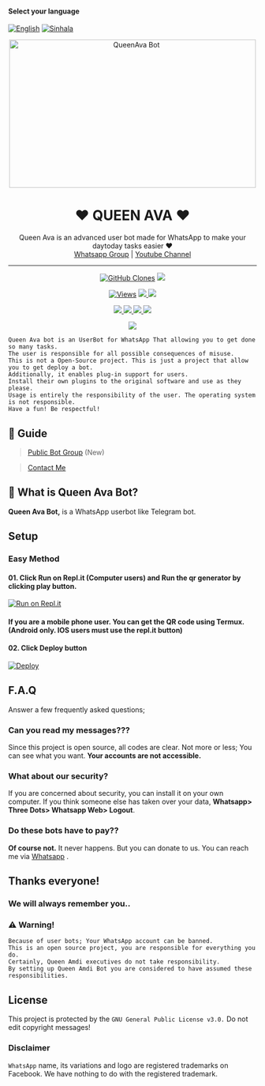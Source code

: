 #### Select your language

[![English](https://img.shields.io/badge/Select-English-red.svg)](https://github.com/MarshallParadox/QueenAva-MD/blob/launch/README.md)
[![Sinhala](https://img.shields.io/badge/Select-Sinhala-green.svg)](https://github.com/MarshallParadox/QueenAva-MD/blob/launch/README-SI.md)

<div align="center">
  <img src="https://i.ibb.co/zbZmYTB/HD-wallpaper-arwen-nightbreeze-art-fantasy-luminos-girl-elf-archer-ina-wong.jpg" alt="QueenAva Bot" width="500" height="300">
  <h1>❤ QUEEN AVA ❤</h1>
</div>
<p align="center">
   Queen Ava is an advanced user bot made for WhatsApp to make your daytoday tasks easier ❤
    <br>
        <a href="https://chat.whatsapp.com/LYk6el7Ief41N2ypxVqcXD">Whatsapp Group</a> |
        <a href="https://www.youtube.com/channel/UCZx8U1EU95-Wn9mH4dn15vQ">Youtube Channel</a>
    <br>
</p>

---

<p align="center">
  <a href="https://github.com/MarshallParadox/QueenAva-MD"><img alt="GitHub Clones" src="https://img.shields.io/badge/dynamic/json?style=flat-square&label=Docker pulls&query=count&url=https://github.com/agentnox/8gh32jk565/blob/main/automated_repo.json?raw=True&logo=github"></a>
  
  </a>
  <a href="https://github.com/MarshallParadox/QueenAva-MD">
    <img src="https://img.shields.io/docker/image-size/fusuf/whatsasena?style=flat-square&logo=github&label=Image Size">
    
  </a>
</p>

<p align="center">

  <a href="https://github.com/MarshallParadox/QueenAva-MD">
    <img src="https://hits.seeyoufarm.com/api/count/incr/badge.svg?url=https%3A%2F%2Fgithub.com%2FBlackAmda%2FQueenAmdi&count_bg=%2379C83D&title_bg=%23555555&icon=gitpod.svg&icon_color=%23E7E7E7&title=Views&edge_flat=false" alt="Views"/></a>
  
  </a>
  <a href="https://github.com/MarshallParadox/QueenAva-MD/fork">
    <img src="https://img.shields.io/github/forks/BlackAmda/QueenAmdi?label=Fork&style=social">
    
  </a>
  <a href="https://github.com/MarshallParadox/QueenAva-MD/stargazers">
    <img src="https://img.shields.io/github/stars/MarshallParadox/QueenAurora?style=social">
  </a>
</p>

<p align="center">
  <a href="https://github.com/MarshallParadox/QueenAva-MD">
    <img src="https://img.shields.io/github/repo-size/phaticusthiccy/WhatsAsenaDuplicated?color=purple&label=Repo%20Size&style=plastic">

  </a>
  <a href="https://github.com/MarshallParadox/QueenAva-MD">
    <img src="https://img.shields.io/github/license/phaticusthiccy/WhatsAsenaDuplicated?color=purple&label=License&style=plastic">

  </a>
  <a href="https://github.com/MarshallParadox/QueenAva-MD">
    <img src="https://img.shields.io/github/languages/top/phaticusthiccy/WhatsAsenaDuplicated?color=purple&label=Javascript&style=plastic">

  </a>
  <a href="https://github.com/MarshallParadox/QueenAva-MD">
    <img src="https://img.shields.io/static/v1?label=Author&message=Black%20Amda&color=purple&style=plastic">

  </a>
  </p>
 <p align="center">
  <a href="https://wa.me/94701282176">
    <img src="https://img.shields.io/badge/Contact%20Me%20On%20Whatsapp-Queen%20Amdi%20Bot-purple&style=plastic">

  </a>
</p>

```
Queen Ava bot is an UserBot for WhatsApp That allowing you to get done so many tasks.
The user is responsible for all possible consequences of misuse.
This is not a Open-Source project. This is just a project that allow you to get deploy a bot.
Additionally, it enables plug-in support for users.
Install their own plugins to the original software and use as they please.
Usage is entirely the responsibility of the user. The operating system is not responsible.
Have a fun! Be respectful!
```

## 📢 Guide

> [Public Bot Group](https://chat.whatsapp.com/BnmKcWq0Zg20xBE4hmM8sG) (New)

> [Contact Me](https://wa.me/94701282176)

## 🔎 What is Queen Ava Bot?

**Queen Ava Bot,** is a WhatsApp userbot like Telegram bot.

## Setup

### Easy Method

#### 01. Click Run on Repl.it (Computer users) and Run the qr generator by clicking play button.

[![Run on Repl.it](https://repl.it/badge/github/quiec/whatsasena)](https://replit.com/@MrNobody41/Queen-Ava?v=1)

#### If you are a mobile phone user. You can get the QR code using Termux. (Android only. IOS users must use the repl.it button)

#### 02. Click Deploy button

[![Deploy](https://www.herokucdn.com/deploy/button.svg)](https://heroku.com/deploy?template=https://github.com/MarshallParadox/QueenAva-MD)



## F.A.Q

Answer a few frequently asked questions;

### Can you read my messages???

Since this project is open source, all codes are clear. Not more or less; You can see what you want. **Your accounts are not accessible.**

### What about our security?

If you are concerned about security, you can install it on your own computer. If you think someone else has taken over your data, **Whatsapp> Three Dots> Whatsapp Web> Logout**.

### Do these bots have to pay??

**Of course not.** It never happens. But you can donate to us. You can reach me via [Whatsapp](https://wa.me/94701282176) .

## Thanks everyone!

### We will always remember you..

### ⚠️ Warning!

```
Because of user bots; Your WhatsApp account can be banned.
This is an open source project, you are responsible for everything you do.
Certainly, Queen Amdi executives do not take responsibility.
By setting up Queen Amdi Bot you are considered to have assumed these responsibilities.
```

## License

This project is protected by the `GNU General Public License v3.0.`
Do not edit copyright messages!

### Disclaimer

`WhatsApp` name, its variations and logo are registered trademarks on Facebook. We have nothing to do with the registered trademark.
